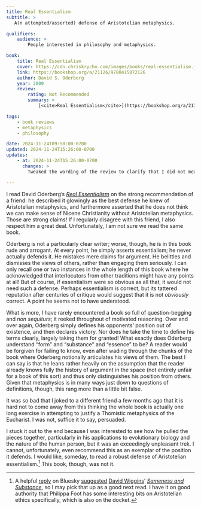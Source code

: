 ```yaml
---
title: Real Essentialism
subtitle: >
   A(n attempted/asserted) defense of Aristotelian metaphysics.

qualifiers:
    audience: >
        People interested in philosophy and metaphysics.

book:
    title: Real Essentialism
    cover: https://cdn.chriskrycho.com/images/books/real-essentialism.jpg
    link: https://bookshop.org/a/21126/9780415872126
    author: David S. Oderberg
    year: 2009
    review:
        rating: Not Recommended
        summary: >
            [<cite>Real Essentialism</cite>](https://bookshop.org/a/21126/9780415872126) claims to be something which would be valuable and good—a defense of Aristotelian essentialism. Alas, that is just what the book is not; it is instead a mix of circular and motivated reasoning and arrogant assertion in place of argument.

tags:
    - book reviews
    - metaphysics
    - philosophy

date: 2024-11-24T09:58:00-0700
updated: 2024-11-24T15:26:00-0700
updates:
    - at: 2024-11-24T15:26:00-0700
      changes: >
        Tweaked the wording of the review to clarify that I did not mean there are no good defenses of Aristotelian metaphysics; only that this book is not that, and added a note about the recommended alternative (Wiggins).

---
```


I read David Oderberg’s [<cite>Real Essentialism</cite>]({{book.link}}) on the strong recommendation of a friend: he described it glowingly as the best defense he knew of Aristotelian metaphysics, and furthermore asserted that he does not think we can make sense of Nicene Christianity without Aristotelian metaphysics. Those are strong claims! If I regularly disagree with this friend, I also respect him a great deal. Unfortunately, I am not sure we read the same book.

Oderberg is not a particularly clear writer; worse, though, he is in this book rude and arrogant. At every point, he simply asserts essentialism; he never actually defends it. He mistakes mere claims for argument. He belittles and dismisses the views of others, rather than engaging them seriously. I can only recall one or two instances in the whole length of this book where he acknowledged that interlocutors from other traditions might have any points at all! But of course, if essentialism were so obvious as all that, it would not need such a defense. Perhaps essentialism is correct, but its tattered reputation after centuries of critique would suggest that it is not *obviously* correct. A point he seems not to have understood.

What is more, I have rarely encountered a book so full of question-begging and *non sequiturs*; it reeked throughout of motivated reasoning. Over and over again, Oderberg simply defines his opponents’ position out of existence, and then declares victory. Nor does he take the time to define his terms clearly, largely taking them for granted! What exactly does Oderberg understand “form” and “substance” and “essence” to be? A reader would be forgiven for failing to know, even after wading through the chunks of the book where Oderberg notionally articulates his views of them. The best I can say is that he leans rather heavily on the assumption that the reader already knows fully the history of argument in the space (not entirely unfair for a book of this sort) and thus only distinguishes his position from others. Given that metaphysics is in many ways just down to questions of definitions, though, this rang more than a little bit false.

It was so bad that I joked to a different friend a few months ago that it is hard not to come away from this thinking the whole book is actually one long exercise in attempting to justify a Thomistic metaphysics of the Eucharist. I was not, suffice it to say, persuaded.

I stuck it out to the end because I was interested to see how he pulled the pieces together, particularly in his applications to evolutionary biology and the nature of the human person, but it was an exceedingly unpleasant trek. I cannot, unfortunately, even recommend this as an exemplar of the position it defends. I would like, someday, to read a robust defense of Aristotelian essentialism.[^wiggins] This book, though,  was not it.

[^wiggins]: A helpful [reply][r1] on Bluesky [suggested][r2] [David Wiggins][w]’ [<cite>Sameness and Substance</cite>][sas], so I may pick that up as a good next read. I have it on good authority that Philippa Foot has some interesting bits on Aristotelian ethics specifically, which is also on the docket.

[w]: https://en.wikipedia.org/wiki/David_Wiggins
[r1]: https://bsky.app/profile/severson.bsky.social/post/3lbpzaqw3r22o
[r2]: https://bsky.app/profile/severson.bsky.social/post/3lbpznhdwbs2o
[sas]: https://bookshop.org/a/21126/9780521456197
